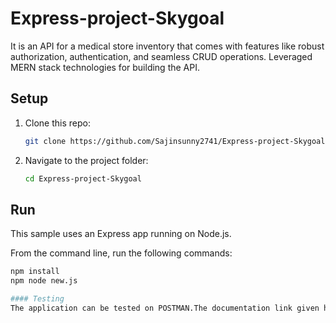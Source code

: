 # Express-project-Skygoal
It is an API for a medical store inventory that comes with features like robust authorization, authentication, and seamless CRUD operations. Leveraged MERN stack technologies for building the API.

## Setup

1. Clone this repo:

    ```bash
    git clone https://github.com/Sajinsunny2741/Express-project-Skygoal.git
    ```

2. Navigate to the project folder:

    ```bash
    cd Express-project-Skygoal
    ```

## Run

This sample uses an Express app running on Node.js.

From the command line, run the following commands:

```bash
npm install
npm node new.js

#### Testing
The application can be tested on POSTMAN.The documentation link given https://documenter.getpostman.com/view/29781273/2s9YeMznyg



